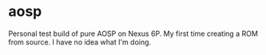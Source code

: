 # aosp
Personal test build of pure AOSP on Nexus 6P. My first time creating a ROM from source. I have no idea what I'm doing.
